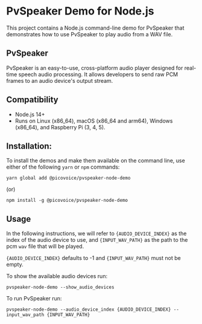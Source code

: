 # PvSpeaker Demo for Node.js

This project contains a Node.js command-line demo for PvSpeaker that demonstrates how to use PvSpeaker to play audio from a WAV file.

## PvSpeaker

PvSpeaker is an easy-to-use, cross-platform audio player designed for real-time speech audio processing. It allows developers to send raw PCM frames to an audio device's output stream.

## Compatibility

- Node.js 14+
- Runs on Linux (x86_64), macOS (x86_64 and arm64), Windows (x86_64), and Raspberry Pi (3, 4, 5).

## Installation:

To install the demos and make them available on the command line, use either of the following `yarn` or `npm` commands:

```console
yarn global add @picovoice/pvspeaker-node-demo
```

(or)

```console
npm install -g @picovoice/pvspeaker-node-demo
```

## Usage

In the following instructions, we will refer to  `{AUDIO_DEVICE_INDEX}` as the index of the audio device to use, and `{INPUT_WAV_PATH}` as the path to the pcm `wav` file that will be played.

`{AUDIO_DEVICE_INDEX}` defaults to -1 and `{INPUT_WAV_PATH}` must not be empty.

To show the available audio devices run:

```console
pvspeaker-node-demo --show_audio_devices
```

To run PvSpeaker run:

```console
pvspeaker-node-demo --audio_device_index {AUDIO_DEVICE_INDEX} --input_wav_path {INPUT_WAV_PATH}
```